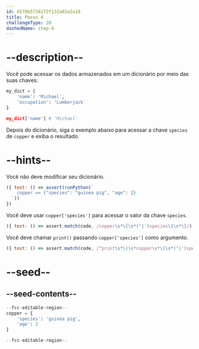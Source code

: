 ```yaml
---
id: 6578b57361f2f132a02e2a18
title: Passo 4
challengeType: 20
dashedName: step-4
---
```


# --description--

Você pode acessar os dados armazenados em um dicionário por meio das suas chaves:

```py
my_dict = {
    'name': 'Michael',
    'occupation': 'Lumberjack`
}

my_dict['name'] # 'Michael'
```

Depois do dicionário, siga o exemplo abaixo para acessar a chave `species` de `copper` e exiba o resultado.

# --hints--

Você não deve modificar seu dicionário.

```js
({ test: () => assert(runPython(`
    copper == {"species": "guinea pig", "age": 2}
  `))
})
```

Você deve usar `copper['species']` para acessar o valor da chave `species`.

```js
({ test: () => assert.match(code, /copper\s*\[\s*("|')species\1\s*\]/) })
```

Você deve chamar `print()` passando `copper['species']` como argumento.

```js
({ test: () => assert.match(code, /^print\s*\(\s*copper\s*\[\s*("|')species\1\s*\]\s*\)/m) })
```

# --seed--

## --seed-contents--

```py
--fcc-editable-region--
copper = {
    'species': 'guinea pig',
    'age': 2
}

--fcc-editable-region--
```
